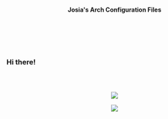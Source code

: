 <!-- Screenshot -->

<h2></h2><br>

<p align="center">
  <b> Josia's Arch Configuration Files </b>
</p>

<h2></h2><br>

<br>
<br>

### Hi there!

<h2></h2><br>

<p align="center"><img src="https://raw.githubusercontent.com/catppuccin/catppuccin/dev/assets/footers/gray0_ctp_on_line.svg?sanitize=true" /></p>
<p align="center"><a href="https://github.com/Josilort/archconf/blob/master/.github/LICENSE"><img src="https://img.shields.io/static/v1.svg?style=flat-square&label=License&message=GPL-3.0&logoColor=eceff4&logo=github&colorA=061115&colorB=67AFC1"/></a></p>
